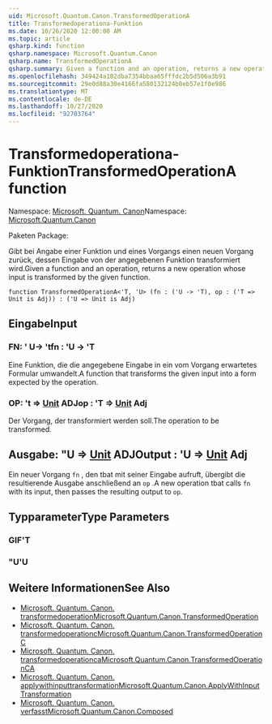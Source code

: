 ```yaml
---
uid: Microsoft.Quantum.Canon.TransformedOperationA
title: Transformedoperationa-Funktion
ms.date: 10/26/2020 12:00:00 AM
ms.topic: article
qsharp.kind: function
qsharp.namespace: Microsoft.Quantum.Canon
qsharp.name: TransformedOperationA
qsharp.summary: Given a function and an operation, returns a new operation whose input is transformed by the given function.
ms.openlocfilehash: 349424a102dba7354bbaa65fffdc2b5d506a3b91
ms.sourcegitcommit: 29e0d88a30e4166fa580132124b0eb57e1f0e986
ms.translationtype: MT
ms.contentlocale: de-DE
ms.lasthandoff: 10/27/2020
ms.locfileid: "92703764"
---
```

# <a name="transformedoperationa-function"></a><span data-ttu-id="5bad9-102">Transformedoperationa-Funktion</span><span class="sxs-lookup"><span data-stu-id="5bad9-102">TransformedOperationA function</span></span>

<span data-ttu-id="5bad9-103">Namespace: [Microsoft. Quantum. Canon](xref:Microsoft.Quantum.Canon)</span><span class="sxs-lookup"><span data-stu-id="5bad9-103">Namespace: [Microsoft.Quantum.Canon](xref:Microsoft.Quantum.Canon)</span></span>

<span data-ttu-id="5bad9-104">Paketen [](https://nuget.org/packages/)</span><span class="sxs-lookup"><span data-stu-id="5bad9-104">Package: [](https://nuget.org/packages/)</span></span>


<span data-ttu-id="5bad9-105">Gibt bei Angabe einer Funktion und eines Vorgangs einen neuen Vorgang zurück, dessen Eingabe von der angegebenen Funktion transformiert wird.</span><span class="sxs-lookup"><span data-stu-id="5bad9-105">Given a function and an operation, returns a new operation whose input is transformed by the given function.</span></span>

```qsharp
function TransformedOperationA<'T, 'U> (fn : ('U -> 'T), op : ('T => Unit is Adj)) : ('U => Unit is Adj)
```


## <a name="input"></a><span data-ttu-id="5bad9-106">Eingabe</span><span class="sxs-lookup"><span data-stu-id="5bad9-106">Input</span></span>

### <a name="fn--u---t"></a><span data-ttu-id="5bad9-107">FN: ' U-> 't</span><span class="sxs-lookup"><span data-stu-id="5bad9-107">fn : 'U -> 'T</span></span>

<span data-ttu-id="5bad9-108">Eine Funktion, die die angegebene Eingabe in ein vom Vorgang erwartetes Formular umwandelt.</span><span class="sxs-lookup"><span data-stu-id="5bad9-108">A function that transforms the given input into a form expected by the operation.</span></span>


### <a name="op--t--unit-adj"></a><span data-ttu-id="5bad9-109">OP: 't => [Unit](xref:microsoft.quantum.lang-ref.unit) ADJ</span><span class="sxs-lookup"><span data-stu-id="5bad9-109">op : 'T => [Unit](xref:microsoft.quantum.lang-ref.unit) Adj</span></span>

<span data-ttu-id="5bad9-110">Der Vorgang, der transformiert werden soll.</span><span class="sxs-lookup"><span data-stu-id="5bad9-110">The operation to be transformed.</span></span>



## <a name="output--u--unit-adj"></a><span data-ttu-id="5bad9-111">Ausgabe: "U => [Unit](xref:microsoft.quantum.lang-ref.unit) ADJ</span><span class="sxs-lookup"><span data-stu-id="5bad9-111">Output : 'U => [Unit](xref:microsoft.quantum.lang-ref.unit) Adj</span></span>

<span data-ttu-id="5bad9-112">Ein neuer Vorgang `fn` , den tbat mit seiner Eingabe aufruft, übergibt die resultierende Ausgabe anschließend an `op` .</span><span class="sxs-lookup"><span data-stu-id="5bad9-112">A new operation tbat calls `fn` with its input, then passes the resulting output to `op`.</span></span>

## <a name="type-parameters"></a><span data-ttu-id="5bad9-113">Typparameter</span><span class="sxs-lookup"><span data-stu-id="5bad9-113">Type Parameters</span></span>

### <a name="t"></a><span data-ttu-id="5bad9-114">GIF</span><span class="sxs-lookup"><span data-stu-id="5bad9-114">'T</span></span>


### <a name="u"></a><span data-ttu-id="5bad9-115">"U</span><span class="sxs-lookup"><span data-stu-id="5bad9-115">'U</span></span>



## <a name="see-also"></a><span data-ttu-id="5bad9-116">Weitere Informationen</span><span class="sxs-lookup"><span data-stu-id="5bad9-116">See Also</span></span>

- [<span data-ttu-id="5bad9-117">Microsoft. Quantum. Canon. transformedoperation</span><span class="sxs-lookup"><span data-stu-id="5bad9-117">Microsoft.Quantum.Canon.TransformedOperation</span></span>](xref:Microsoft.Quantum.Canon.TransformedOperation)
- [<span data-ttu-id="5bad9-118">Microsoft. Quantum. Canon. transformedoperationc</span><span class="sxs-lookup"><span data-stu-id="5bad9-118">Microsoft.Quantum.Canon.TransformedOperationC</span></span>](xref:Microsoft.Quantum.Canon.TransformedOperationC)
- [<span data-ttu-id="5bad9-119">Microsoft. Quantum. Canon. transformedoperationca</span><span class="sxs-lookup"><span data-stu-id="5bad9-119">Microsoft.Quantum.Canon.TransformedOperationCA</span></span>](xref:Microsoft.Quantum.Canon.TransformedOperationCA)
- [<span data-ttu-id="5bad9-120">Microsoft. Quantum. Canon. applywithinputtransformation</span><span class="sxs-lookup"><span data-stu-id="5bad9-120">Microsoft.Quantum.Canon.ApplyWithInputTransformation</span></span>](xref:Microsoft.Quantum.Canon.ApplyWithInputTransformation)
- [<span data-ttu-id="5bad9-121">Microsoft. Quantum. Canon. verfasst</span><span class="sxs-lookup"><span data-stu-id="5bad9-121">Microsoft.Quantum.Canon.Composed</span></span>](xref:Microsoft.Quantum.Canon.Composed)